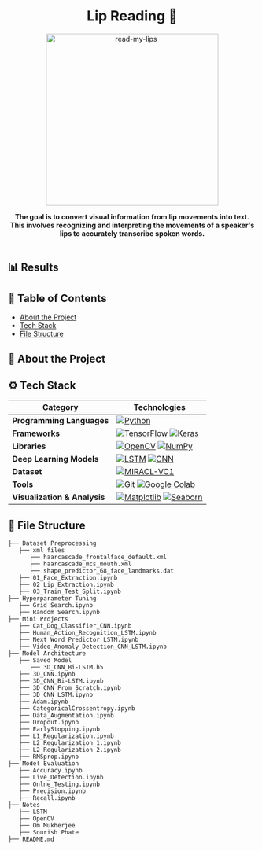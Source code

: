 <h1 align="center"> Lip Reading 💬</h1>


<p align="center">
  <img src="https://github.com/user-attachments/assets/9052f2a1-c027-401e-a79f-e3835189365b" alt="read-my-lips" width="350" />
</p>


<div align="center">
  <strong>The goal is to convert visual information from lip movements into text. This involves recognizing and interpreting the movements of a speaker's lips to accurately transcribe spoken words.</strong>
</div>

<br />

## 📊 Results


## 📑 Table of Contents

- [About the Project](#-about-the-project)
- [Tech Stack](#️-tech-stack)
- [File Structure](#-file-structure)

## 📘 About the Project


## ⚙️ Tech Stack

| **Category**                | **Technologies**                                                                                       |
|-----------------------------|----------------------------------------------------------------------------------------------------|
| **Programming Languages**   | [![Python](https://img.shields.io/badge/python-3776AB?style=for-the-badge&logo=python&logoColor=white)](https://www.python.org/)              |
| **Frameworks**              | [![TensorFlow](https://img.shields.io/badge/tensorflow-FF6F00?style=for-the-badge&logo=tensorflow&logoColor=white)](https://www.tensorflow.org/) [![Keras](https://img.shields.io/badge/keras-D00000?style=for-the-badge&logo=keras&logoColor=white)](https://keras.io/) |
| **Libraries**               | [![OpenCV](https://img.shields.io/badge/opencv-5C3EE8?style=for-the-badge&logo=opencv&logoColor=white)](https://opencv.org/) [![NumPy](https://img.shields.io/badge/numpy-013243?style=for-the-badge&logo=numpy&logoColor=white)](https://numpy.org/)             |
| **Deep Learning Models**    | [![LSTM](https://img.shields.io/badge/LSTM-563D7C?style=for-the-badge&logo=lstm&logoColor=white)](https://en.wikipedia.org/wiki/Long_short-term_memory) [![CNN](https://img.shields.io/badge/CNN-0A192E?style=for-the-badge&logo=cnn&logoColor=white)](https://www.geeksforgeeks.org/convolutional-neural-network-cnn-in-machine-learning/) |
| **Dataset**                 | [![MIRACL-VC1](https://img.shields.io/badge/MIRACL--VC1-4D2A4E?style=for-the-badge&logo=dataset&logoColor=white)](https://paperswithcode.com/dataset/miracl-vc1)                                                                            |
| **Tools**                   | [![Git](https://img.shields.io/badge/git-F05032?style=for-the-badge&logo=git&logoColor=white)](https://git-scm.com/) [![Google Colab](https://img.shields.io/badge/google%20colab-F9AB00?style=for-the-badge&logo=googlecolab&logoColor=white)](https://colab.research.google.com/)                            |
| **Visualization & Analysis**| [![Matplotlib](https://img.shields.io/badge/matplotlib-3776AB?style=for-the-badge&logo=python&logoColor=white)](https://matplotlib.org/) [![Seaborn](https://img.shields.io/badge/seaborn-013243?style=for-the-badge&logo=python&logoColor=white)](https://seaborn.pydata.org/)                 |


## 📁 File Structure

    ├── Dataset Preprocessing
       ├── xml files
          ├── haarcascade_frontalface_default.xml
          ├── haarcascade_mcs_mouth.xml
          ├── shape_predictor_68_face_landmarks.dat
       ├── 01_Face_Extraction.ipynb
       ├── 02_Lip_Extraction.ipynb
       ├── 03_Train_Test_Split.ipynb
    ├── Hyperparameter Tuning
       ├── Grid Search.ipynb
       ├── Random Search.ipynb
    ├── Mini Projects
       ├── Cat_Dog_Classifier_CNN.ipynb
       ├── Human_Action_Recognition_LSTM.ipynb
       ├── Next_Word_Predictor_LSTM.ipynb
       ├── Video_Anomaly_Detection_CNN_LSTM.ipynb
    ├── Model Architecture
       ├── Saved Model
          ├── 3D_CNN_Bi-LSTM.h5
       ├── 3D_CNN.ipynb
       ├── 3D_CNN_Bi-LSTM.ipynb
       ├── 3D_CNN_From_Scratch.ipynb
       ├── 3D_CNN_LSTM.ipynb
       ├── Adam.ipynb
       ├── CategoricalCrossentropy.ipynb
       ├── Data_Augmentation.ipynb
       ├── Dropout.ipynb
       ├── EarlyStopping.ipynb
       ├── L1_Regularization.ipynb
       ├── L2_Regularization_1.ipynb
       ├── L2_Regularization_2.ipynb
       ├── RMSprop.ipynb
    ├── Model Evaluation
       ├── Accuracy.ipynb
       ├── Live_Detection.ipynb
       ├── Onlne_Testing.ipynb
       ├── Precision.ipynb
       ├── Recall.ipynb
    ├── Notes
       ├── LSTM
       ├── OpenCV
       ├── Om Mukherjee
       ├── Sourish Phate       
    ├── README.md


